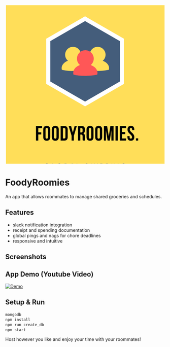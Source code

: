 <div style="text-align:center"><img src="FoodyRoomies.png"/></div>

# FoodyRoomies
 An app that allows roommates to manage shared groceries and schedules.

## Features
 - slack notification integration
 - receipt and spending documentation
 - global pings and nags for chore deadlines
 - responsive and intuitive
 
## Screenshots


## App Demo (Youtube Video)

[![Demo](https://img.youtube.com/vi/pPiSlKU8Suo/0.jpg)](https://www.youtube.com/watch?v=pPiSlKU8Suo)

## Setup & Run
```
mongodb
npm install
npm run create_db
npm start
```
Host however you like and enjoy your time with your roommates!
